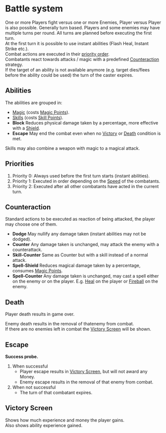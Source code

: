 
# Battle system

One or more Players fight versus one or more Enemies, Player versus Player is also possible.
Generally turn based.
Players and some enemies may have multiple turns per round.
All turns are planned before executing the first turn.  
At the first turn it is possible to use instant abilities (Flash Heal, Instant Strike etc.).  
Combat actions are executed in their [priority order](#priorities).  
Combatants react towards attacks / magic with a predefined [Counteraction](#counteraction) strategy.  
If the target of an ability is not available anymore (e.g. target dies/flees before the ability could be used) the turn of the caster expires.

## Abilities

The abilities are grouped in:
* [Magic](magic.md) (costs [Magic Points](attributes.md#magic-points)).
* [Skills](skills.md) (costs [Skill Points](attributes.md#skill-points)).
* **Block** Reduces physical damage taken by a percentage, more effective with a [Shield](items.md#shields).
* **Escape** May end the combat even when no [Victory](#victory) or [Death](#death) condition is met.

Skills may also combine a weapon with magic to a magical attack.

## Priorities

1. Priority 0: Always used before the first turn starts (instant abilities).
2. Priority 1: Executed in order depending on the [Speed](attributes.md#Speed) of the combatants.
3. Priority 2: Executed after all other combatants have acted in the current turn.


## Counteraction

Standard actions to be executed as reaction of being attacked, the player may choose one of them.

* **Dodge** May nullify any damage taken (instant abilities may not be dodged).
* **Counter** Any damage taken is unchanged, may attack the enemy with a counterattack.
* **Skill-Counter** Same as Counter but with a skill instead of a normal attack.
* **Spell-Shield** Reduces magical damage taken by a percentage, consumes [Magic Points](attributes.md#magic-points).
* **Spell-Counter** Any damage taken is unchanged, may cast a spell either on the enemy or on the player. E.g. [Heal](magic.md#heal) on the player or [Fireball](magic.md#fireball) on the enemy.


## Death

Player death results in game over.

Enemy death results in the removal of thatenemy from combat.  
If there are no enemies left in combat the [Victory Screen](#victory-Screen) will be shown.

## Escape

**Success probe.**

1. When successful
   * Player escape results in [Victory Screen](#victory-Screen), but will not award any Money.
   * Enemy escape results in the removal of that enemy from combat.
2. When not successful
   * The turn of that combatant expires.

## Victory Screen

Shows how much experience and money the player gains.  
Also shows ability experience gained.